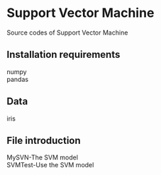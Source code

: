 # Support Vector Machine
Source codes of Support Vector Machine

## Installation requirements
numpy<br>
pandas<br>

## Data
iris

## File introduction
MySVN-The SVM model<br>
SVMTest-Use the SVM model
